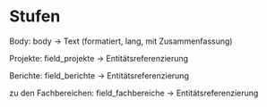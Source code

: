 # Stufen

Body: body -> Text (formatiert, lang, mit Zusammenfassung)

Projekte: field_projekte -> Entitätsreferenzierung

Berichte: field_berichte -> Entitätsreferenzierung

zu den Fachbereichen: field_fachbereiche -> Entitätsreferenzierung